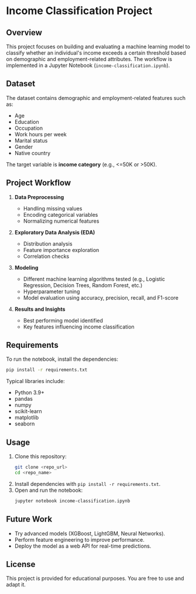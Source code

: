 # Income Classification Project

## Overview
This project focuses on building and evaluating a machine learning model to classify whether an individual's income exceeds a certain threshold based on demographic and employment-related attributes. The workflow is implemented in a Jupyter Notebook (`income-classification.ipynb`).

## Dataset
The dataset contains demographic and employment-related features such as:
- Age
- Education
- Occupation
- Work hours per week
- Marital status
- Gender
- Native country

The target variable is **income category** (e.g., <=50K or >50K).

## Project Workflow
1. **Data Preprocessing**
   - Handling missing values
   - Encoding categorical variables
   - Normalizing numerical features

2. **Exploratory Data Analysis (EDA)**
   - Distribution analysis
   - Feature importance exploration
   - Correlation checks

3. **Modeling**
   - Different machine learning algorithms tested (e.g., Logistic Regression, Decision Trees, Random Forest, etc.)
   - Hyperparameter tuning
   - Model evaluation using accuracy, precision, recall, and F1-score

4. **Results and Insights**
   - Best performing model identified
   - Key features influencing income classification

## Requirements
To run the notebook, install the dependencies:

```bash
pip install -r requirements.txt
```

Typical libraries include:
- Python 3.9+
- pandas
- numpy
- scikit-learn
- matplotlib
- seaborn

## Usage
1. Clone this repository:  
   ```bash
   git clone <repo_url>
   cd <repo_name>
   ```
2. Install dependencies with `pip install -r requirements.txt`.  
3. Open and run the notebook:  
   ```bash
   jupyter notebook income-classification.ipynb
   ```

## Future Work
- Try advanced models (XGBoost, LightGBM, Neural Networks).  
- Perform feature engineering to improve performance.  
- Deploy the model as a web API for real-time predictions.  

## License
This project is provided for educational purposes. You are free to use and adapt it.
